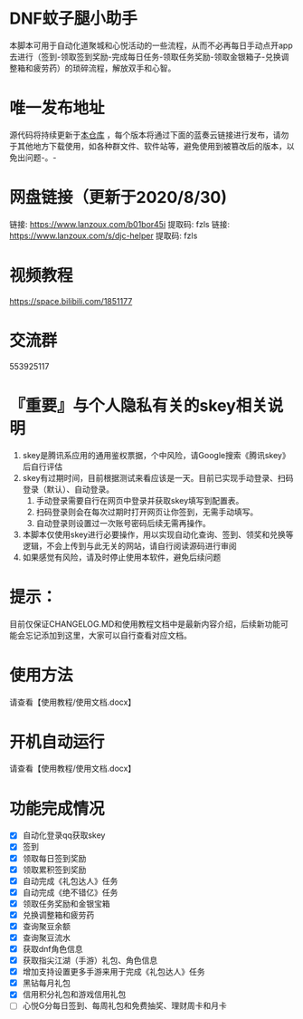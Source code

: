 # DNF蚊子腿小助手
本脚本可用于自动化道聚城和心悦活动的一些流程，从而不必再每日手动点开app去进行（签到-领取签到奖励-完成每日任务-领取任务奖励-领取金银箱子-兑换调整箱和疲劳药）的琐碎流程，解放双手和心智。

# 唯一发布地址
源代码将持续更新于[本仓库](https://github.com/fzls/djc_helper) ，每个版本将通过下面的蓝奏云链接进行发布，请勿于其他地方下载使用，如各种群文件、软件站等，避免使用到被篡改后的版本，以免出问题-。-

# 网盘链接（更新于2020/8/30)
链接: https://www.lanzoux.com/b01bor45i 提取码: fzls
链接: https://www.lanzoux.com/s/djc-helper 提取码: fzls

# 视频教程
https://space.bilibili.com/1851177

# 交流群
553925117

# 『重要』与个人隐私有关的skey相关说明
1. skey是腾讯系应用的通用鉴权票据，个中风险，请Google搜索《腾讯skey》后自行评估
2. skey有过期时间，目前根据测试来看应该是一天。目前已实现手动登录、扫码登录（默认）、自动登录。
    1. 手动登录需要自行在网页中登录并获取skey填写到配置表。
    2. 扫码登录则会在每次过期时打开网页让你签到，无需手动填写。
    3. 自动登录则设置过一次账号密码后续无需再操作。
3. 本脚本仅使用skey进行必要操作，用以实现自动化查询、签到、领奖和兑换等逻辑，不会上传到与此无关的网站，请自行阅读源码进行审阅
4. 如果感觉有风险，请及时停止使用本软件，避免后续问题

# 提示：
目前仅保证CHANGELOG.MD和使用教程文档中是最新内容介绍，后续新功能可能会忘记添加到这里，大家可以自行查看对应文档。

# 使用方法
请查看【使用教程/使用文档.docx】

# 开机自动运行
请查看【使用教程/使用文档.docx】

# 功能完成情况
- [X] 自动化登录qq获取skey
- [x] 签到
- [x] 领取每日签到奖励
- [x] 领取累积签到奖励
- [x] 自动完成《礼包达人》任务
- [x] 自动完成《绝不错亿》任务
- [x] 领取任务奖励和金银宝箱
- [x] 兑换调整箱和疲劳药
- [x] 查询聚豆余额
- [x] 查询聚豆流水
- [x] 获取dnf角色信息
- [x] 获取指尖江湖（手游）礼包、角色信息
- [X] 增加支持设置更多手游来用于完成《礼包达人》任务
- [X] 黑钻每月礼包
- [X] 信用积分礼包和游戏信用礼包
- [ ] 心悦G分每日签到、每周礼包和免费抽奖、理财周卡和月卡
